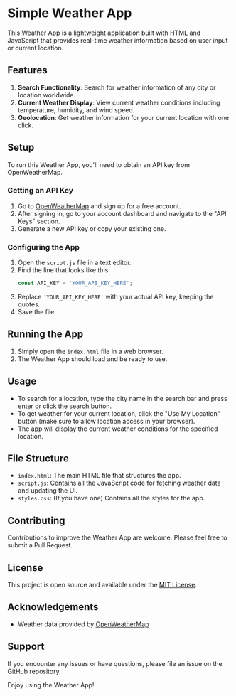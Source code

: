 # Simple Weather App

This Weather App is a lightweight application built with HTML and JavaScript that provides real-time weather information based on user input or current location.

## Features

1. **Search Functionality**: Search for weather information of any city or location worldwide.
2. **Current Weather Display**: View current weather conditions including temperature, humidity, and wind speed.
3. **Geolocation**: Get weather information for your current location with one click.

## Setup

To run this Weather App, you'll need to obtain an API key from OpenWeatherMap.

### Getting an API Key

1. Go to [OpenWeatherMap](https://openweathermap.org/) and sign up for a free account.
2. After signing in, go to your account dashboard and navigate to the "API Keys" section.
3. Generate a new API key or copy your existing one.

### Configuring the App

1. Open the `script.js` file in a text editor.
2. Find the line that looks like this:
   ```javascript
   const API_KEY = 'YOUR_API_KEY_HERE';
   ```
3. Replace `'YOUR_API_KEY_HERE'` with your actual API key, keeping the quotes.
4. Save the file.

## Running the App

1. Simply open the `index.html` file in a web browser.
2. The Weather App should load and be ready to use.

## Usage

- To search for a location, type the city name in the search bar and press enter or click the search button.
- To get weather for your current location, click the "Use My Location" button (make sure to allow location access in your browser).
- The app will display the current weather conditions for the specified location.

## File Structure

- `index.html`: The main HTML file that structures the app.
- `script.js`: Contains all the JavaScript code for fetching weather data and updating the UI.
- `styles.css`: (If you have one) Contains all the styles for the app.

## Contributing

Contributions to improve the Weather App are welcome. Please feel free to submit a Pull Request.

## License

This project is open source and available under the [MIT License](LICENSE).

## Acknowledgements

- Weather data provided by [OpenWeatherMap](https://openweathermap.org/)

## Support

If you encounter any issues or have questions, please file an issue on the GitHub repository.

Enjoy using the Weather App!
